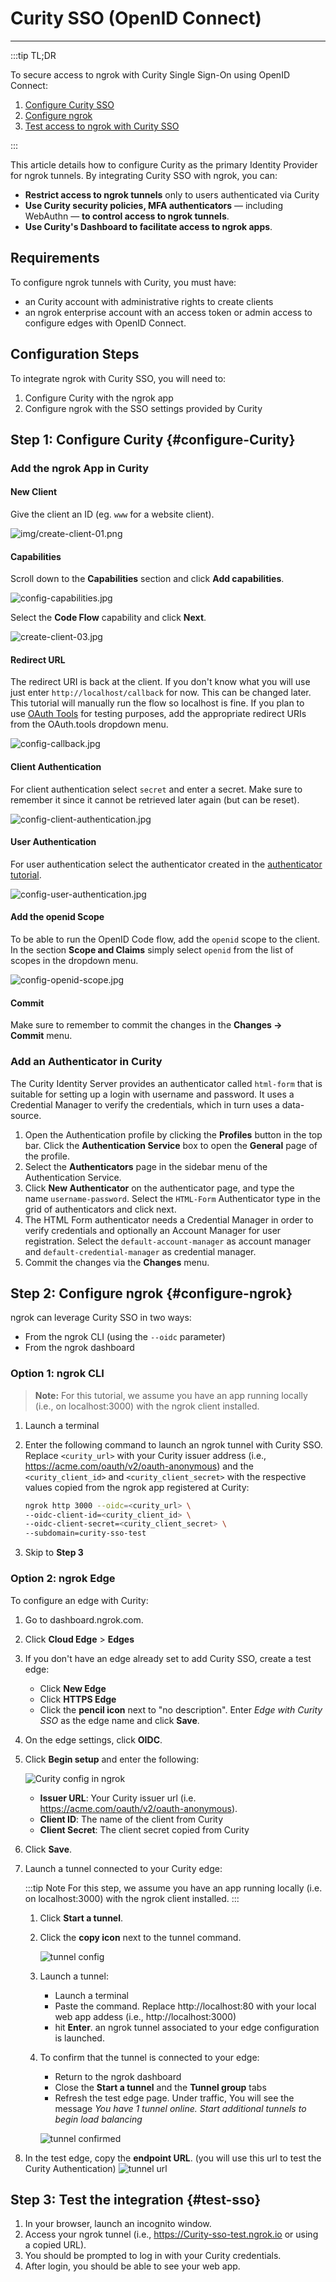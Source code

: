 # Curity SSO (OpenID Connect)
------------

:::tip TL;DR

To secure access to ngrok with Curity Single Sign-On using OpenID Connect:
1. [Configure Curity SSO](#configure-Curity)
1. [Configure ngrok](#configure-ngrok)
1. [Test access to ngrok with Curity SSO](#test-sso)

:::

This article details how to configure Curity as the primary Identity Provider for ngrok tunnels.
By integrating Curity SSO with ngrok, you can:

- **Restrict access to ngrok tunnels** only to users authenticated via Curity
- **Use Curity security policies, MFA authenticators** — including WebAuthn — **to control access to ngrok tunnels**.
- **Use Curity's Dashboard to facilitate access to ngrok apps**.

## Requirements

To configure ngrok tunnels with Curity, you must have:

- an Curity account with administrative rights to create clients
- an ngrok enterprise account with an access token or admin access to configure edges with OpenID Connect.


## Configuration Steps

To integrate ngrok with Curity SSO, you will need to:

1. Configure Curity with the ngrok app
1. Configure ngrok with the SSO settings provided by Curity

## **Step 1**: Configure Curity {#configure-Curity}

### Add the ngrok App in Curity

#### New Client

Give the client an ID (eg. `www` for a website client).

![img/create-client-01.png](img/create-client-01.png)

#### Capabilities

Scroll down to the **Capabilities** section and click **Add capabilities**.

![config-capabilities.jpg](img/config-capabilities.jpg)

Select the **Code Flow** capability and click **Next**.

![create-client-03.jpg](img/create-client-03.jpg)

#### Redirect URL

The redirect URI is back at the client. If you don't know what you will use just enter `http://localhost/callback` for now. This can be changed later. This tutorial will manually run the flow so localhost is fine. If you plan to use [OAuth Tools](https://oauth.tools/?utm_source=curity.io&utm_medium=Link&utm_content={props.utmContent}) for testing purposes, add the appropriate redirect URIs from the OAuth.tools dropdown menu.

![config-callback.jpg](img/config-callback.jpg)

#### Client Authentication

For client authentication select `secret` and enter a secret. Make sure to remember it since it cannot be retrieved later again (but can be reset).

![config-client-authentication.jpg](img/config-client-authentication.jpg)

#### User Authentication

For user authentication select the authenticator created in the [authenticator tutorial](https://curity.io/resources/learn/username-password-authenticator/).

![config-user-authentication.jpg](img/config-user-authentication.jpg)

#### Add the openid Scope

To be able to run the OpenID Code flow, add the `openid` scope to the client. In the section **Scope and Claims** simply select `openid` from the list of scopes in the dropdown menu.

![config-openid-scope.jpg](img/config-openid-scope.jpg)

#### Commit

Make sure to remember to commit the changes in the **Changes -> Commit** menu.

### Add an Authenticator in Curity

The Curity Identity Server provides an authenticator called `html-form` that is suitable for setting up a login with username and password. It uses a Credential Manager to verify the credentials, which in turn uses a data-source.

1. Open the Authentication profile by clicking the **Profiles** button in the top bar. Click the **Authentication Service** box to open the **General** page of the profile.
1. Select the **Authenticators** page in the sidebar menu of the Authentication Service.
1. Click **New Authenticator** on the authenticator page, and type the name `username-password`. Select the `HTML-Form` Authenticator type in the grid of authenticators and click next.
1. The HTML Form authenticator needs a Credential Manager in order to verify credentials and optionally an Account Manager for user registration. Select the `default-account-manager` as account manager and `default-credential-manager` as credential manager.
1. Commit the changes via the **Changes** menu.

## **Step 2**: Configure ngrok {#configure-ngrok}

ngrok can leverage Curity SSO in two ways:

- From the ngrok CLI (using the `--oidc` parameter)
- From the ngrok dashboard

### **Option 1**: ngrok CLI

> **Note:** For this tutorial, we assume you have an app running locally (i.e., on localhost:3000) with the ngrok client installed.

1. Launch a terminal
1. Enter the following command to launch an ngrok tunnel with Curity SSO. Replace `<curity_url>` with your Curity issuer address (i.e., https://acme.com/oauth/v2/oauth-anonymous) and the `<curity_client_id>` and `<curity_client_secret>` with the respective values copied from the ngrok app registered at Curity:

    ```bash
    ngrok http 3000 --oidc=<curity_url> \
    --oidc-client-id=<curity_client_id> \
    --oidc-client-secret=<curity_client_secret> \
    --subdomain=curity-sso-test
    ```

1. Skip to **Step 3**

### **Option 2**: ngrok Edge

To configure an edge with Curity:

1. Go to dashboard.ngrok.com.
1. Click **Cloud Edge** > **Edges**
1. If you don't have an edge already set to add Curity SSO, create a test edge:
    * Click **New Edge**
    * Click **HTTPS Edge**
    * Click the **pencil icon** next to "no description". Enter _Edge with Curity SSO_ as the edge name and click **Save**.
1. On the edge settings, click **OIDC**. 
1. Click **Begin setup** and enter the following:

    ![Curity config in ngrok](img/curity-1.png)

    * **Issuer URL**: Your Curity issuer url (i.e. https://acme.com/oauth/v2/oauth-anonymous). 
    * **Client ID**: The name of the client from Curity 
    * **Client Secret**: The client secret copied from Curity

1. Click **Save**.

1. Launch a tunnel connected to your Curity edge:

    :::tip Note 
    For this step, we assume you have an app running locally (i.e. on localhost:3000) with the ngrok client installed.
    :::

    1. Click **Start a tunnel**.
    1. Click the **copy icon** next to the tunnel command.

        ![tunnel config](img/curity-2.png)

    1. Launch a tunnel:
        * Launch a terminal 
        * Paste the command. Replace http://localhost:80 with your local web app addess (i.e., http://localhost:3000)
        * hit **Enter**. an ngrok tunnel associated to your edge configuration is launched.
    1. To confirm that the tunnel is connected to your edge:
        * Return to the ngrok dashboard
        * Close the **Start a tunnel** and the **Tunnel group** tabs
        * Refresh the test edge page. Under traffic, You will see the message _You have 1 tunnel online. Start additional tunnels to begin load balancing_

        ![tunnel confirmed](img/curity-3.png)

1. In the test edge, copy the **endpoint URL**. (you will use this url to test the Curity Authentication)
    ![tunnel url](img/curity-4.png)

## Step 3: Test the integration {#test-sso}

1. In your browser, launch an incognito window.
1. Access your ngrok tunnel (i.e., https://Curity-sso-test.ngrok.io or using a copied URL).
1. You should be prompted to log in with your Curity credentials.
1. After login, you should be able to see your web app.

